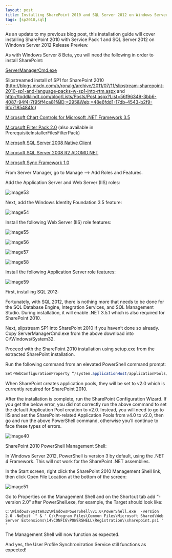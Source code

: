 ```yaml
---
layout: post
title: Installing SharePoint 2010 and SQL Server 2012 on Windows Server 2012 Release Preview
tags: [sp2010,sql]
---
```


As an update to my previous blog post, this installation guide will cover installing SharePoint 2010 with Service Pack 1 and SQL Server 2012 on Windows Server 2012 Release Preview.

As with Windows Server 8 Beta, you will need the following in order to install SharePoint:

[ServerManagerCmd.exe](http://blog.hand-net.com/sharepoint/2010-06-10-error-lors-de-linstallation-des-office-web-apps-2010-sur-windows-7.htm)

Slipstreamed install of SP1 for SharePoint 2010 (http://blogs.msdn.com/b/ronalg/archive/2011/07/11/slipstream-sharepoint-2010-sp1-and-language-packs-w-sp1-into-rtm.aspx and http://toddklindt.com/blog/Lists/Posts/Post.aspx?List=56f96349-3bb6-4087-94f4-7f95ff4ca81f&ID;=295&Web;=48e6fdd1-17db-4543-b2f9-6fc7185484fc)

[Microsoft Chart Controls for Microsoft .NET Framework 3.5](http://www.microsoft.com/en-us/download/details.aspx?id=14422)

[Microsoft Filter Pack 2.0](http://download.microsoft.com/download/0/A/2/0A28BBFA-CBFA-4C03-A739-30CCA5E21659/FilterPack64bit.exe) (also available in PrerequisiteInstallerFilesFilterPack)

[Microsoft SQL Server 2008 Native Client](http://go.microsoft.com/fwlink/?LinkId=123718&clcid=0x409)

[Microsoft SQL Server 2008 R2 ADOMD.NET](http://go.microsoft.com/fwlink/?LinkId=130652&clcid=0x409)

[Microsoft Sync Framework 1.0](http://www.microsoft.com/en-us/download/details.aspx?id=15391)

From Server Manager, go to Manage –> Add Roles and Features.

Add the Application Server and Web Server (IIS) roles:

![image53](/assets/images/2012/06/image53.png)

Next, add the Windows Identity Foundation 3.5 feature:

![image54](/assets/images/2012/06/image54.png)

Install the following Web Server (IIS) role features:

![image55](/assets/images/2012/06/image55.png)

![image56](/assets/images/2012/06/image56.png)

![image57](/assets/images/2012/06/image57.png)

![image58](/assets/images/2012/06/image58.png)

Install the following Application Server role features:

![image59](/assets/images/2012/06/image59.png)

First, installing SQL 2012:

Fortunately, with SQL 2012, there is nothing more that needs to be done for the SQL Database Engine, Integration Services, and SQL Management Studio.  During installation, it will enable .NET 3.5.1 which is also required for SharePoint 2010.

Next, slipstream SP1 into SharePoint 2010 if you haven’t done so already.  Copy ServerManagerCmd.exe from the above download into C:\Windows\System32.

Proceed with the SharePoint 2010 installation using setup.exe from the extracted SharePoint installation.

Run the following command from an elevated PowerShell command prompt:

```powershell
Set-WebConfigurationProperty “/system.applicationHost/applicationPools/applicationPoolDefaults” –Name managedRuntimeVersion –Value “v2.0” –PSPath IIS:\
```

When SharePoint creates application pools, they will be set to v2.0 which is currently required for SharePoint 2010.

After the installation is complete, run the SharePoint Configuration Wizard.  If you get the below error, you did not correctly run the above command to set the default Application Pool creation to v2.0.  Instead, you will need to go to IIS and set the SharePoint-related Application Pools from v4.0 to v2.0, then go and run the above PowerShell command, otherwise you’ll continue to face these types of errors.

![image40](/assets/images/2012/06/image40.png)

SharePoint 2010 PowerShell Management Shell:

In Windows Server 2012, PowerShell is version 3 by default, using the .NET 4 Framework.  This will not work for the SharePoint .NET assemblies.

In the Start screen, right click the SharePoint 2010 Management Shell link, then click Open File Location at the bottom of the screen:

![image51](/assets/images/2012/06/image51.png)

Go to Properties on the Management Shell and on the Shortcut tab add “-version 2.0” after PowerShell.exe, for example, the Target should look like:

```text
C:\Windows\System32\WindowsPowerShell\v1.0\PowerShell.exe  -version 2.0 -NoExit  " & ' C:\Program Files\Common Files\Microsoft Shared\Web Server Extensions\14\CONFIG\POWERSHELL\Registration\\sharepoint.ps1 ' "
```

The Management Shell will now function as expected.

And yes, the User Profile Synchronization Service still functions as expected!